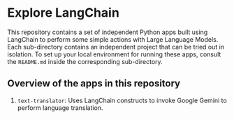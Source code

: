 # Explore LangChain

This repository contains a set of independent Python apps built using LangChain to perform some simple actions with Large Language Models. Each sub-directory contains an independent project that can be tried out in isolation. To set up your local environment for running these apps, consult the `README.md` inside the corresponding sub-directory.

## Overview of the apps in this repository

1. `text-translator`: Uses LangChain constructs to invoke Google Gemini to perform language translation.
